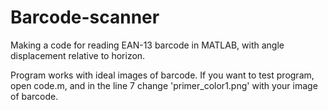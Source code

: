 # Barcode-scanner
Making a code for reading EAN-13 barcode in MATLAB, with angle displacement relative to horizon.

Program works with ideal images of barcode. If you want to test program, open code.m, and in the line 7 change 'primer_color1.png' with your image of barcode.
